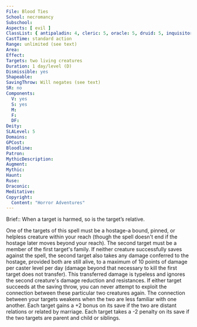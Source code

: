 ```yaml
---
File: Blood Ties
School: necromancy
Subschool: 
Aspects: [ evil ]
ClassList: { antipaladin: 4, cleric: 5, oracle: 5, druid: 5, inquisitor: 5, psychic: 5, shaman: 5, witch: 5 }
CastTime: standard action
Range: unlimited (see text)
Area: 
Effect: 
Targets: two living creatures
Duration: 1 day/level (D)
Dismissible: yes
Shapeable: 
SavingThrow: Will negates (see text)
SR: no
Components:
  V: yes
  S: yes
  M: 
  F: 
  DF: 
Deity: 
SLALevel: 5
Domains: 
GPCost: 
Bloodline: 
Patron: 
MythicDescription: 
Augment: 
Mythic: 
Haunt: 
Ruse: 
Draconic: 
Meditative: 
Copyright:
  Content: "Horror Adventures"
---
```

Brief:: When a target is harmed, so is the target’s relative.

One of the targets of this spell must be a hostage-a bound, pinned, or helpless creature within your reach (though the spell doesn't end if the hostage later moves beyond your reach). The second target must be a member of the first target's family. If neither creature successfully saves against the spell, the second target also takes any damage conferred to the hostage, provided both are still alive, to a maximum of 10 points of damage per caster level per day (damage beyond that necessary to kill the first target does not transfer). This transferred damage is typeless and ignores the second creature's damage reduction and resistances. If either target succeeds at the saving throw, you can never attempt to exploit the connection between these particular two creatures again. The connection between your targets weakens when the two are less familiar with one another. Each target gains a +2 bonus on its save if the two are distant relations or related by marriage. Each target takes a -2 penalty on its save if the two targets are parent and child or siblings.
